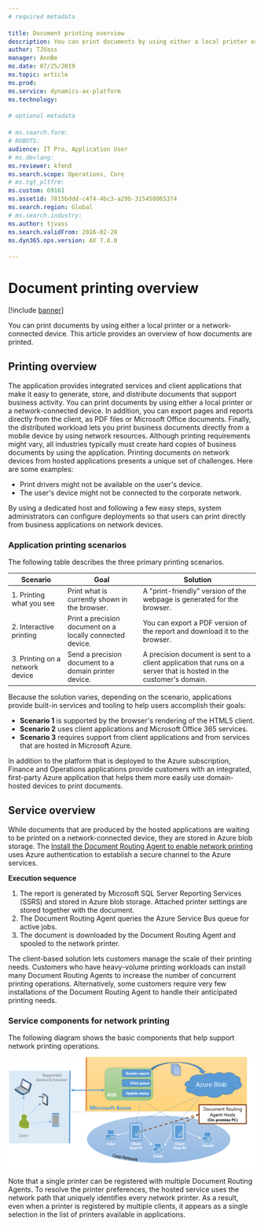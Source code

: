 ```yaml
---
# required metadata

title: Document printing overview
description: You can print documents by using either a local printer or a network-connected device. This article provides an overview of how documents are printed.
author: TJVass
manager: AnnBe
ms.date: 07/25/2019
ms.topic: article
ms.prod: 
ms.service: dynamics-ax-platform
ms.technology: 

# optional metadata

# ms.search.form: 
# ROBOTS: 
audience: IT Pro, Application User
# ms.devlang: 
ms.reviewer: kfend
ms.search.scope: Operations, Core
# ms.tgt_pltfrm: 
ms.custom: 69161
ms.assetid: 7815bddd-c4f4-4bc3-a29b-315458065374
ms.search.region: Global
# ms.search.industry: 
ms.author: tjvass
ms.search.validFrom: 2016-02-28
ms.dyn365.ops.version: AX 7.0.0

---
```


# Document printing overview

[!include [banner](../includes/banner.md)]

You can print documents by using either a local printer or a network-connected device. This article provides an overview of how documents are printed.

## Printing overview

The application provides integrated services and client applications that make it easy to generate, store, and distribute documents that support business activity. You can print documents by using either a local printer or a network-connected device. In addition, you can export pages and reports directly from the client, as PDF files or Microsoft Office documents. Finally, the distributed workload lets you print business documents directly from a mobile device by using network resources. Although printing requirements might vary, all industries typically must create hard copies of business documents by using the application. Printing documents on network devices from hosted applications presents a unique set of challenges. Here are some examples:

- Print drivers might not be available on the user's device.
- The user's device might not be connected to the corporate network.

By using a dedicated host and following a few easy steps, system administrators can configure deployments so that users can print directly from business applications on network devices.

### Application printing scenarios 

The following table describes the three primary printing scenarios.

| Scenario                        | Goal                                                      | Solution |
|---------------------------------|-----------------------------------------------------------|----------|
| 1. Printing what you see        | Print what is currently shown in the browser.             | A "print-friendly" version of the webpage is generated for the browser. |
| 2. Interactive printing         | Print a precision document on a locally connected device. | You can export a PDF version of the report and download it to the browser. |
| 3. Printing on a network device | Send a precision document to a domain printer device.     | A precision document is sent to a client application that runs on a server that is hosted in the customer's domain. |

Because the solution varies, depending on the scenario, applications provide built-in services and tooling to help users accomplish their goals:

- **Scenario 1** is supported by the browser's rendering of the HTML5 client.
- **Scenario 2** uses client applications and Microsoft Office 365 services.
- **Scenario 3** requires support from client applications and from services that are hosted in Microsoft Azure.

In addition to the platform that is deployed to the Azure subscription, Finance and Operations applications provide customers with an integrated, first-party Azure application that helps them more easily use domain-hosted devices to print documents.

## Service overview
While documents that are produced by the hosted applications are waiting to be printed on a network-connected device, they are stored in Azure blob storage. The [Install the Document Routing Agent to enable network printing](install-document-routing-agent.md) uses Azure authentication to establish a secure channel to the Azure services.

**Execution sequence**

1. The report is generated by Microsoft SQL Server Reporting Services (SSRS) and stored in Azure blob storage. Attached printer settings are stored together with the document.
2. The Document Routing Agent queries the Azure Service Bus queue for active jobs.
3. The document is downloaded by the Document Routing Agent and spooled to the network printer.

The client-based solution lets customers manage the scale of their printing needs. Customers who have heavy-volume printing workloads can install many Document Routing Agents to increase the number of concurrent printing operations. Alternatively, some customers require very few installations of the Document Routing Agent to handle their anticipated printing needs.

### Service components for network printing

The following diagram shows the basic components that help support network printing operations.

[![service-components-for-network-printing\_2016](./media/service-components-for-network-printing_2016.png)](./media/service-components-for-network-printing_2016.png)

Note that a single printer can be registered with multiple Document Routing Agents. To resolve the printer preferences, the hosted service uses the network path that uniquely identifies every network printer. As a result, even when a printer is registered by multiple clients, it appears as a single selection in the list of printers available in applications.
